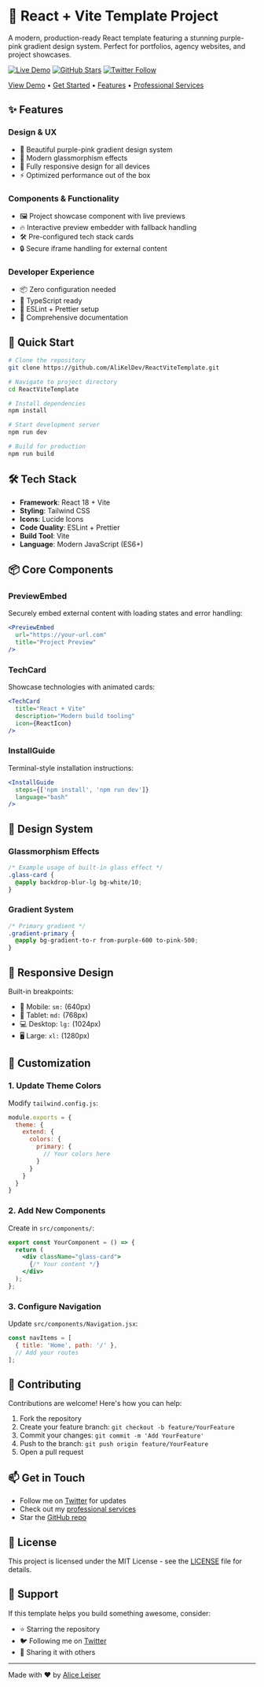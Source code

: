 # 🚀 React + Vite Template Project

A modern, production-ready React template featuring a stunning purple-pink gradient design system. Perfect for portfolios, agency websites, and project showcases.

[![Live Demo](https://img.shields.io/badge/demo-live-blue.svg)](https://react-vite-alikeldev.netlify.app/)
[![GitHub Stars](https://img.shields.io/github/stars/AliKelDev/ReactViteTemplate?style=social)](https://github.com/AliKelDev/ReactViteTemplate)
[![Twitter Follow](https://img.shields.io/twitter/follow/AliLeisR?style=social)](https://x.com/AliLeisR)

[View Demo](https://react-vite-alikeldev.netlify.app/) • [Get Started](#quick-start) • [Features](#features) • [Professional Services](https://webpixelle3.netlify.app/)

## ✨ Features

### Design & UX
- 🎨 Beautiful purple-pink gradient design system
- 🌟 Modern glassmorphism effects
- 📱 Fully responsive design for all devices
- ⚡ Optimized performance out of the box

### Components & Functionality
- 🖼️ Project showcase component with live previews
- 🔥 Interactive preview embedder with fallback handling
- 🛠️ Pre-configured tech stack cards
- 🔒 Secure iframe handling for external content

### Developer Experience
- 📦 Zero configuration needed
- 🔧 TypeScript ready
- 🎯 ESLint + Prettier setup
- 📝 Comprehensive documentation

## 🚀 Quick Start

```bash
# Clone the repository
git clone https://github.com/AliKelDev/ReactViteTemplate.git

# Navigate to project directory
cd ReactViteTemplate

# Install dependencies
npm install

# Start development server
npm run dev

# Build for production
npm run build
```

## 🛠️ Tech Stack

- **Framework**: React 18 + Vite
- **Styling**: Tailwind CSS
- **Icons**: Lucide Icons
- **Code Quality**: ESLint + Prettier
- **Build Tool**: Vite
- **Language**: Modern JavaScript (ES6+)

## 📦 Core Components

### PreviewEmbed
Securely embed external content with loading states and error handling:
```jsx
<PreviewEmbed 
  url="https://your-url.com" 
  title="Project Preview"
/>
```

### TechCard
Showcase technologies with animated cards:
```jsx
<TechCard
  title="React + Vite"
  description="Modern build tooling"
  icon={ReactIcon}
/>
```

### InstallGuide
Terminal-style installation instructions:
```jsx
<InstallGuide
  steps={['npm install', 'npm run dev']}
  language="bash"
/>
```

## 🎨 Design System

### Glassmorphism Effects
```css
/* Example usage of built-in glass effect */
.glass-card {
  @apply backdrop-blur-lg bg-white/10;
}
```

### Gradient System
```css
/* Primary gradient */
.gradient-primary {
  @apply bg-gradient-to-r from-purple-600 to-pink-500;
}
```

## 📱 Responsive Design

Built-in breakpoints:
- 📱 Mobile: `sm:` (640px)
- 📱 Tablet: `md:` (768px)
- 💻 Desktop: `lg:` (1024px)
- 🖥️ Large: `xl:` (1280px)

## 🔧 Customization

### 1. Update Theme Colors
Modify `tailwind.config.js`:
```javascript
module.exports = {
  theme: {
    extend: {
      colors: {
        primary: {
          // Your colors here
        }
      }
    }
  }
}
```

### 2. Add New Components
Create in `src/components/`:
```jsx
export const YourComponent = () => {
  return (
    <div className="glass-card">
      {/* Your content */}
    </div>
  );
};
```

### 3. Configure Navigation
Update `src/components/Navigation.jsx`:
```jsx
const navItems = [
  { title: 'Home', path: '/' },
  // Add your routes
];
```

## 🤝 Contributing

Contributions are welcome! Here's how you can help:

1. Fork the repository
2. Create your feature branch: `git checkout -b feature/YourFeature`
3. Commit your changes: `git commit -m 'Add YourFeature'`
4. Push to the branch: `git push origin feature/YourFeature`
5. Open a pull request

## 📫 Get in Touch

- Follow me on [Twitter](https://x.com/AliLeisR) for updates
- Check out my [professional services](https://webpixelle3.netlify.app/)
- Star the [GitHub repo](https://github.com/AliKelDev/ReactViteTemplate)

## 📝 License

This project is licensed under the MIT License - see the [LICENSE](LICENSE) file for details.

## 💖 Support

If this template helps you build something awesome, consider:
- ⭐ Starring the repository
- 🐦 Following me on [Twitter](https://x.com/AliLeisR)
- 🔗 Sharing it with others

---
Made with ❤️ by [Alice Leiser](https://x.com/AliLeisR)